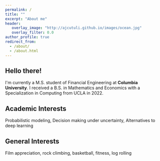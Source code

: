 ```yaml
---
permalink: /
title: ""
excerpt: "About me"
header:
   overlay_image: "http://ajcutuli.github.io/images/ocean.jpg"
   overlay_filter: 0.0
author_profile: true
redirect_from: 
  - /about/
  - /about.html 
---
```


**Hello there!**
---

I'm currently a M.S. student of Financial Engineering at **Columbia University**. I received a B.S. in Mathematics and Economics with a Specialization in Computing from UCLA in 2022.



**Academic Interests**
---
Probabilistic modeling, Decision making under uncertainty, Alternatives to deep learning



**General Interests**
---

Film appreciation, rock climbing, basketball, fitness, log rolling



